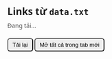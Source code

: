 <!doctype html>
<html lang="vi">
<head>
  <meta charset="utf-8" />
  <meta name="viewport" content="width=device-width,initial-scale=1" />
  <title>Hiển thị links từ data.txt</title>
  <style>
    body { font-family: system-ui, -apple-system, "Segoe UI", Roboto, "Helvetica Neue", Arial; padding: 20px; max-width: 900px; margin: auto; }
    h1 { font-size: 1.4rem; margin-bottom: 8px; }
    #status { color: #555; margin-bottom: 12px; }
    ul { padding-left: 1.2rem; }
    li { margin: 6px 0; }
    a { word-break: break-all; text-decoration: none; }
    a:hover { text-decoration: underline; }
    .btn { display:inline-block; margin:8px 0; padding:6px 10px; border-radius:6px; background:#eee; cursor:pointer; }
  </style>
</head>
<body>
  <h1>Links từ <code>data.txt</code></h1>
  <div id="status">Đang tải...</div>
  <div>
    <button id="refresh" class="btn">Tải lại</button>
    <button id="openAll" class="btn">Mở tất cả trong tab mới</button>
  </div>
  <ul id="list"></ul>

  <script>
    // Xử lý an toàn: escape HTML để tránh injection
    function escapeHtml(s) {
      return s.replace(/[&<>"']/g, (c) => ({'&':'&amp;','<':'&lt;','>':'&gt;','"':'&quot;',"'":'&#39;'})[c]);
    }

    // Regex lấy URL (http/https)
    const urlRegex = /https?:\/\/[^\s"'<>`]+/ig;

    async function loadAndShow() {
      const status = document.getElementById('status');
      const listEl = document.getElementById('list');
      status.textContent = 'Đang tải data.txt...';
      listEl.innerHTML = '';
      try {
        const res = await fetch('data.txt', {cache: 'no-store'});
        if (!res.ok) throw new Error('Không thể đọc data.txt — HTTP ' + res.status);
        const text = await res.text();

        // Lấy tất cả URL
        const matches = text.match(urlRegex) || [];

        if (!matches.length) {
          status.textContent = 'Không tìm thấy link trong data.txt';
          return;
        }

        status.textContent = `Tìm thấy ${matches.length} link:`;
        for (const u of matches) {
          const li = document.createElement('li');
          // show text + clickable link mở tab mới, noopener for security
          li.innerHTML = `<a href="${escapeHtml(u)}" target="_blank" rel="noopener noreferrer">${escapeHtml(u)}</a>`;
          listEl.appendChild(li);
        }
      } catch (err) {
        status.textContent = 'Lỗi: ' + err.message + '. Nếu bạn mở file bằng file://, hãy chạy một web server (ví dụ: python -m http.server).';
      }
    }

    document.getElementById('refresh').addEventListener('click', loadAndShow);

    // mở tất cả link (lưu ý: nếu browser coi là popup, có thể bị chặn; vì thế dùng 1 click để kích hoạt)
    document.getElementById('openAll').addEventListener('click', () => {
      const anchors = Array.from(document.querySelectorAll('#list a'));
      if (!anchors.length) return;
      for (const a of anchors) {
        window.open(a.href, '_blank', 'noopener,noreferrer');
      }
    });

    // auto load khi mở trang
    loadAndShow();
  </script>
</body>
</html>
